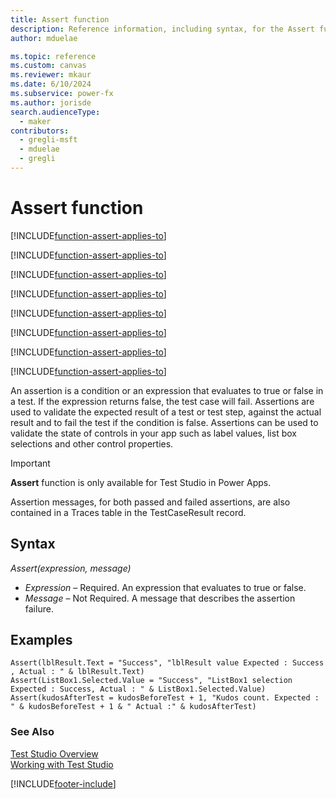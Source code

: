 ```yaml
---
title: Assert function
description: Reference information, including syntax, for the Assert function.
author: mduelae

ms.topic: reference
ms.custom: canvas
ms.reviewer: mkaur
ms.date: 6/10/2024
ms.subservice: power-fx
ms.author: jorisde
search.audienceType:
  - maker
contributors:
  - gregli-msft
  - mduelae
  - gregli
---
```


# Assert function

[!INCLUDE[function-assert-applies-to](includes/function-assert-applies-to.md)]

[!INCLUDE[function-assert-applies-to](includes/function-assert-applies-to.md)]

[!INCLUDE[function-assert-applies-to](includes/function-assert-applies-to.md)]

[!INCLUDE[function-assert-applies-to](includes/function-assert-applies-to.md)]

[!INCLUDE[function-assert-applies-to](includes/function-assert-applies-to.md)]

[!INCLUDE[function-assert-applies-to](includes/function-assert-applies-to.md)]

[!INCLUDE[function-assert-applies-to](includes/function-assert-applies-to.md)]

[!INCLUDE[function-assert-applies-to](includes/function-assert-applies-to.md)]



An assertion is a condition or an expression that evaluates to true or false in a test. If the expression returns false, the test case will fail. Assertions are used to validate the expected result of a test or test step, against the actual result and to fail the test if the condition is false. Assertions can be used to validate the state of controls in your app such as label values, list box selections and other control properties.

> [!IMPORTANT]
> **Assert** function is only available for Test Studio in Power Apps.

Assertion messages, for both passed and failed assertions, are also contained in a Traces table in the TestCaseResult record.

## Syntax

_Assert(expression, message)_

- _Expression_ – Required. An expression that evaluates to true or false.
- _Message_ – Not Required. A message that describes the assertion failure.

## Examples

`Assert(lblResult.Text = "Success", "lblResult value Expected : Success , Actual : " & lblResult.Text)`<br>
`Assert(ListBox1.Selected.Value = "Success", "ListBox1 selection Expected : Success, Actual : " & ListBox1.Selected.Value)`<br>
`Assert(kudosAfterTest = kudosBeforeTest + 1, "Kudos count. Expected : " & kudosBeforeTest + 1 & " Actual :" & kudosAfterTest)`

### See Also

[Test Studio Overview](/power-apps/maker/canvas-apps/test-studio) <br>
[Working with Test Studio](/power-apps/maker/canvas-apps/working-with-test-studio)

[!INCLUDE[footer-include](../../includes/footer-banner.md)]








